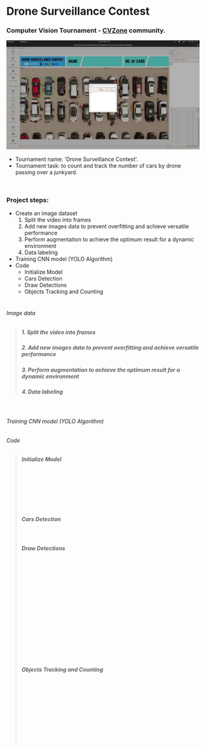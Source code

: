 # Drone Surveillance Contest

### Computer Vision Tournament - [CVZone](https://www.computervision.zone/) community.

![title](/github_images/labelimg.png)

* Tournament name:  'Drone Surveillance Contest'.
* Tournament task:   to count and track the number of cars by drone passing over a junkyard.

<p>
<br />
</p>

### Project steps:

* Create an image dataset
   1. Split the video into frames
   2. Add new images data to prevent overfitting and achieve versatile performance
   3. Perform augmentation to achieve the optimum result for a dynamic environment
   4. Data labeling 
* Training CNN model (YOLO Algorithm)
* Code                
   - Initialize Model
   - Cars Detection
   - Draw Detections
   - Objects Tracking and Counting
  
  
#
###### Image data
>
> 
> ##### 1. Split the video into frames
>
> ##### 2. Add new images data to prevent overfitting and achieve versatile performance
>
> ##### 3. Perform augmentation to achieve the optimum result for a dynamic environment
>
> ##### 4. Data labeling 
> 

<p>
<br />
</p>

###### Training CNN model (YOLO Algorithm)
>
>
>
>

###### Code
> 
> ##### Initialize Model
>  ```
>     
>
>      
>     
>     
>     
>  ```
>  
> ##### Cars Detection
>  ```
>          
>  ```
>
>  ##### Draw Detections
>  ```
>   
>
>   
>
>   
>   
>   
>   
>
>   
>
>   
>   
>   
>   
>   
>  ```
>
>  ##### Objects Tracking and Counting
>  ```
>      
>
>      
>  
>    
>
>      
>      
>      
>      
> ```
> 
